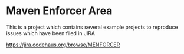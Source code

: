 Maven Enforcer Area
===================

This is a project which contains several example projects
to reproduce issues which have been filed in JIRA

https://jira.codehaus.org/browse/MENFORCER
